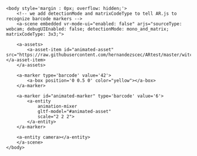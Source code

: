 <!doctype HTML>
<html>
    <head>
        <meta name="viewport" content="width=device-width, user-scalable=no, minimum-scale=1.0, maximum-scale=1.0">
    </head>
    <script src="https://aframe.io/releases/1.0.4/aframe.min.js"></script>
    <script src="https://raw.githubusercontent.com/jeromeetienne/AR.js/master/aframe/build/aframe-ar.min.js"></script>
    <script src="https://raw.githubusercontent.com/donmccurdy/aframe-extras/master/dist/aframe-extras.loaders.js"></script>

    <body style='margin : 0px; overflow: hidden;'>
        <!-- we add detectionMode and matrixCodeType to tell AR.js to recognize barcode markers -->
        <a-scene embedded vr-mode-ui="enabled: false" arjs="sourceType: webcam; debugUIEnabled: false; detectionMode: mono_and_matrix; matrixCodeType: 3x3;">

        <a-assets>
            <a-asset-item id="animated-asset" src="https://raw.githubusercontent.com/hernandezscec/ARtest/master/witchscene.gltf"></a-asset-item>
        </a-assets>

        <a-marker type='barcode' value='42'>
            <a-box position='0 0.5 0' color="yellow"></a-box>
        </a-marker>

        <a-marker id="animated-marker" type='barcode' value='6'>
            <a-entity
                animation-mixer
                gltf-model="#animated-asset"
                scale="2 2 2">
            </a-entity>
        </a-marker>

        <a-entity camera></a-entity>
        </a-scene>
    </body>
</html>